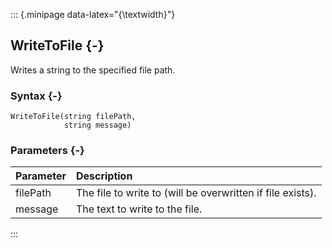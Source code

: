 ::: {.minipage data-latex="{\textwidth}"}
## WriteToFile {-}

Writes a string to the specified file path.

### Syntax {-}

```{sql}
WriteToFile(string filePath,
            string message)
```

### Parameters {-}

**Parameter** | **Description**
| :-- | :-- |
filePath | The file to write to (will be overwritten if file exists).
message | The text to write to the file.
:::
